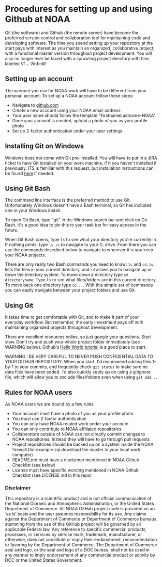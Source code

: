 # Procedures for setting up and using Github at NOAA

Git (the software) and Github (the remote server) have become the preferred version control and collaboration tool for maintaining code
and developing software.  The time you spend setting up your repository at the start pays with interest as you maintain an organized, collaborative project, with a functional master version throughout project development. You will also no longer ever be faced with a sprawling project directory with files labeled V1... Vinfiniti!

## Setting up an account
The account you use for NOAA work will have to be different from your personal account.  To set up a NOAA account follow these steps:
* Navigate to [github.com](https://github.com/)
* Create a new account using your NOAA email address
* Your user name should follow the template "FirstnameLastname-NOAA"
* Once your account is created, upload a photo of you as your profile photo
* Set up 2-factor authentication under your user settings

## Installing Git on Windows
Windows does not come with Git pre-installed.  You will have to put in a JIRA ticket to have Git installed on your work machine, if it you haven't installed it previously.  ITS is familiar with this request, but installation instructions can be found [here](https://git-scm.com/book/en/v2/Getting-Started-Installing-Git) if needed.

## Using Git Bash
The command line interface is the preferred method to use Git.  Unfortunately Windows doesn't have a Bash terminal, 
so Git has included one in your Windows install.

To open Git Bash, type "git" in the Windows search bar and click on Git Bash.  It's a good idea to pin this to your task bar for easy access in the future.

When Git Bash opens, type `ls` to see what your directory you're currently in.  If nothing prints, type `ls /c` to navigate to your C: drive.  From there you can use the commands described below to navigate to wherever it is you keep your NOAA projects.

There are only really two Bash commands you need to know: `ls` and `cd`. `ls` lists the files in your current directory, and `cd` allows you to navigate up or down the directory system.  To move down a directory type `cd directoryname`. Type `ls` to see what files/folders are in this current directory. To move back one directory type `cd ..`.  With this simple set of commands you can easily navigate between your project folders and use Git.

## Using Git
It takes time to get comfortable with Git, and to make it part of your everyday workflow. But remember, the early investment pays off with maintaining organized projects throughout development.

There are excellent resources online, so just google your questions. Start slow. Don't try and push your whole project folder immediately (see WARNING below).  Github's [Hello World tutorial](https://guides.github.com/activities/hello-world/) is a good place to start.

WARNING:: BE VERY CAREFUL TO NEVER PUSH CONFIDENTIAL DATA TO YOUR GITHUB REPOSITORY.  When you start, I'd recommend adding files 1-by-1 to your commits, and frequently check `git status` to make sure no data files have been added. I'd also quickly study up on using a gitignore file, which will allow you to exclude files/folders even when using `git add .`.

## Rules for NOAA users
As NOAA users we are bound by a few rules:
* Your account must have a photo of you as your profile photo
* You must use 2-factor authentication
* You can only have NOAA related work under your account
* You can only contribute to NOAA affiliated repositories
* Collaborators outside of NOAA can not directly commit changes to NOAA repositories.  Instead they will have to go through pull requests
* Project repositories should be backed up on a system inside the NOAA firewall (for example zip download the master to your local work computer)
* README.md must have a disclaimer mentioned in NOAA Github Checklist (see below)
* License must have specific wording mentioned in NOAA Github Checklist (see LICENSE.md in this repo)


### Disclaimer
This repository is a scientific product and is not official communication of the National Oceanic and
Atmospheric Administration, or the United States Department of Commerce. All NOAA GitHub project code is
provided on an ‘as is’ basis and the user assumes responsibility for its use. Any claims against the Department of
Commerce or Department of Commerce bureaus stemming from the use of this GitHub project will be governed
by all applicable Federal law. Any reference to specific commercial products, processes, or services by service
mark, trademark, manufacturer, or otherwise, does not constitute or imply their endorsement, recommendation or
favoring by the Department of Commerce. The Department of Commerce seal and logo, or the seal and logo of a
DOC bureau, shall not be used in any manner to imply endorsement of any commercial product or activity by
DOC or the United States Government.
